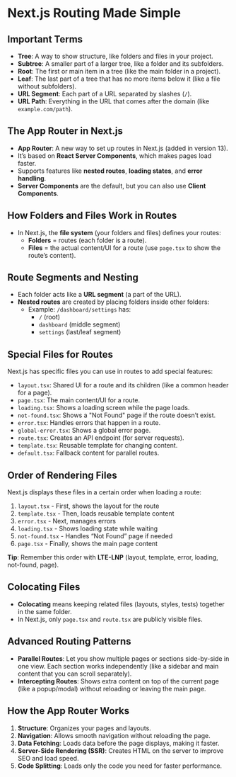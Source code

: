 # Next.js Routing Made Simple

## Important Terms

- **Tree**: A way to show structure, like folders and files in your project.
- **Subtree**: A smaller part of a larger tree, like a folder and its subfolders.
- **Root**: The first or main item in a tree (like the main folder in a project).
- **Leaf**: The last part of a tree that has no more items below it (like a file without subfolders).
- **URL Segment**: Each part of a URL separated by slashes (`/`).
- **URL Path**: Everything in the URL that comes after the domain (like `example.com/path`).

## The App Router in Next.js

- **App Router**: A new way to set up routes in Next.js (added in version 13).
- It’s based on **React Server Components**, which makes pages load faster.
- Supports features like **nested routes**, **loading states**, and **error handling**.
- **Server Components** are the default, but you can also use **Client Components**.

## How Folders and Files Work in Routes

- In Next.js, the **file system** (your folders and files) defines your routes:
  - **Folders** = routes (each folder is a route).
  - **Files** = the actual content/UI for a route (use `page.tsx` to show the route’s content).

## Route Segments and Nesting

- Each folder acts like a **URL segment** (a part of the URL).
- **Nested routes** are created by placing folders inside other folders:
  - Example: `/dashboard/settings` has:
    - `/` (root)
    - `dashboard` (middle segment)
    - `settings` (last/leaf segment)

## Special Files for Routes

Next.js has specific files you can use in routes to add special features:

- `layout.tsx`: Shared UI for a route and its children (like a common header for a page).
- `page.tsx`: The main content/UI for a route.
- `loading.tsx`: Shows a loading screen while the page loads.
- `not-found.tsx`: Shows a "Not Found" page if the route doesn’t exist.
- `error.tsx`: Handles errors that happen in a route.
- `global-error.tsx`: Shows a global error page.
- `route.tsx`: Creates an API endpoint (for server requests).
- `template.tsx`: Reusable template for changing content.
- `default.tsx`: Fallback content for parallel routes.

## Order of Rendering Files

Next.js displays these files in a certain order when loading a route:

1. `layout.tsx` - First, shows the layout for the route
2. `template.tsx` - Then, loads reusable template content
3. `error.tsx` - Next, manages errors
4. `loading.tsx` - Shows loading state while waiting
5. `not-found.tsx` - Handles “Not Found” page if needed
6. `page.tsx` - Finally, shows the main page content

**Tip**: Remember this order with **LTE-LNP** (layout, template, error, loading, not-found, page).

## Colocating Files

- **Colocating** means keeping related files (layouts, styles, tests) together in the same folder.
- In Next.js, only `page.tsx` and `route.tsx` are publicly visible files.

## Advanced Routing Patterns

- **Parallel Routes**: Let you show multiple pages or sections side-by-side in one view. Each section works independently (like a sidebar and main content that you can scroll separately).
- **Intercepting Routes**: Shows extra content on top of the current page (like a popup/modal) without reloading or leaving the main page.

## How the App Router Works

1. **Structure**: Organizes your pages and layouts.
2. **Navigation**: Allows smooth navigation without reloading the page.
3. **Data Fetching**: Loads data before the page displays, making it faster.
4. **Server-Side Rendering (SSR)**: Creates HTML on the server to improve SEO and load speed.
5. **Code Splitting**: Loads only the code you need for faster performance.
